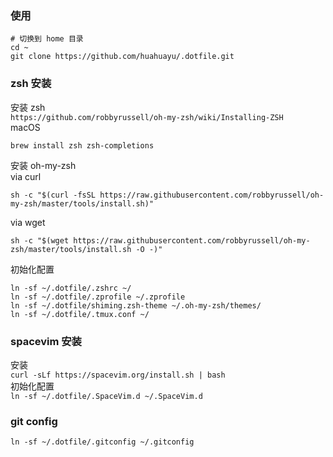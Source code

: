 ### 使用
```shell
# 切换到 home 目录
cd ~
git clone https://github.com/huahuayu/.dotfile.git
```

### zsh 安装
安装 zsh  
`https://github.com/robbyrussell/oh-my-zsh/wiki/Installing-ZSH`  
macOS
```shell
brew install zsh zsh-completions
```

安装 oh-my-zsh  
via curl
```shell
sh -c "$(curl -fsSL https://raw.githubusercontent.com/robbyrussell/oh-my-zsh/master/tools/install.sh)"
```
via wget
```shell
sh -c "$(wget https://raw.githubusercontent.com/robbyrussell/oh-my-zsh/master/tools/install.sh -O -)"
```


初始化配置  
```shell
ln -sf ~/.dotfile/.zshrc ~/  
ln -sf ~/.dotfile/.zprofile ~/.zprofile  
ln -sf ~/.dotfile/shiming.zsh-theme ~/.oh-my-zsh/themes/
ln -sf ~/.dotfile/.tmux.conf ~/
```

### spacevim 安装
安装  
`curl -sLf https://spacevim.org/install.sh | bash`  
初始化配置  
`ln -sf ~/.dotfile/.SpaceVim.d ~/.SpaceVim.d` 

### git config
```shell
ln -sf ~/.dotfile/.gitconfig ~/.gitconfig
```

